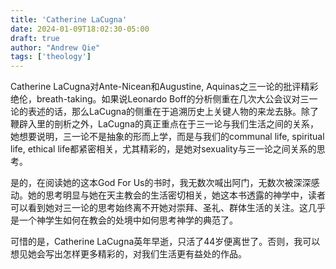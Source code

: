 ```yaml
---
title: 'Catherine LaCugna'
date: 2024-01-09T18:02:30-05:00
draft: true
author: "Andrew Qie"
tags: ['theology']
---
```


Catherine LaCugna对Ante-Nicean和Augustine, Aquinas之三一论的批评精彩绝伦，breath-taking。如果说Leonardo Boff的分析侧重在几次大公会议对三一论的表述的话，那么LaCugna的侧重在于追溯历史上关键人物的来龙去脉。除了鞭辟入里的剖析之外，LaCugna的真正重点在于三一论与我们生活之间的关系，她想要说明，三一论不是抽象的形而上学，而是与我们的communal life, spiritual life, ethical life都紧密相关，尤其精彩的，是她对sexuality与三一论之间关系的思考。

是的，在阅读她的这本God For Us的书时，我无数次喊出阿门，无数次被深深感动。她的思考明显与她在天主教会的生活密切相关，她这本书透露的神学中，读者可以看到她对三一论的思考始终离不开她对崇拜、圣礼、群体生活的关注。这几乎是一个神学生如何在教会的处境中如何思考神学的典范了。

可惜的是，Catherine LaCugna英年早逝，只活了44岁便离世了。否则，我可以想见她会写出怎样更多精彩的，对我们生活更有益处的作品。